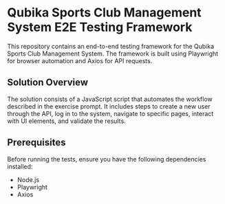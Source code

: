 # Qubika Sports Club Management System E2E Testing Framework

This repository contains an end-to-end testing framework for the Qubika Sports Club Management System. The framework is built using Playwright for browser automation and Axios for API requests.

## Solution Overview

The solution consists of a JavaScript script that automates the workflow described in the exercise prompt. It includes steps to create a new user through the API, log in to the system, navigate to specific pages, interact with UI elements, and validate the results.

## Prerequisites

Before running the tests, ensure you have the following dependencies installed:

- Node.js
- Playwright
- Axios


